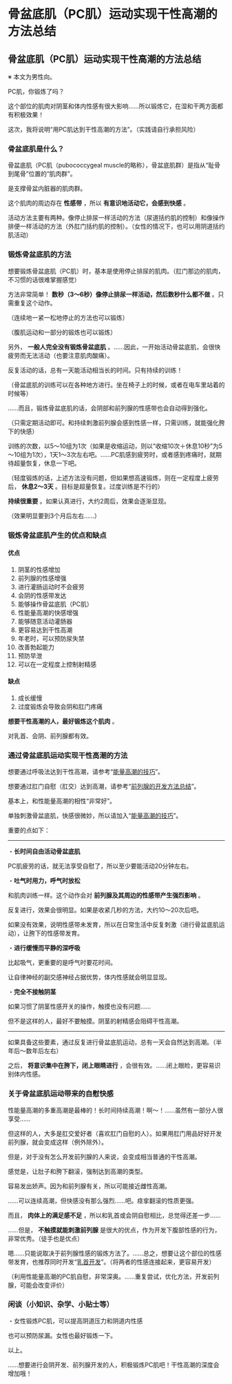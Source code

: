 # 骨盆底肌（PC肌）运动实现干性高潮的方法总结 [​](#骨盆底肌-pc肌-运动实现干性高潮的方法总结)

## 骨盆底肌（PC肌）运动实现干性高潮的方法总结 [​](#骨盆底肌-pc肌-运动实现干性高潮的方法总结-1)

※ 本文为男性向。

PC肌，你锻炼了吗？

这个部位的肌肉对阴茎和体内性感有很大影响……所以锻炼它，在湿和干两方面都有积极效果！

这次，我将说明“用PC肌达到干性高潮的方法”。（实践请自行承担风险）

### 骨盆底肌是什么？ [​](#骨盆底肌是什么)

骨盆底肌（PC肌（pubococcygeal muscle的略称），骨盆底肌群）是指从“耻骨到尾骨”位置的“肌肉群”。

是支撑骨盆内脏器的肌肉群。

这个肌肉的周边存在 **性感带** ，所以 **有意识地活动它，会感到快感** 。

活动方法主要有两种。像停止排尿一样活动的方法（尿道括约肌的控制）和像操作排便一样活动的方法（外肛门括约肌的控制）。（女性的情况下，也可以用阴道括约肌活动）

### 锻炼骨盆底肌的方法 [​](#锻炼骨盆底肌的方法)

想要锻炼骨盆底肌（PC肌）时，基本是使用停止排尿的肌肉。（肛门那边的肌肉，不习惯的话很难掌握感觉）

方法非常简单！ **数秒（3～6秒）像停止排尿一样活动，然后数秒什么都不做** 。只需重复这个动作。

（连续地一紧一松地停止的方法也可以锻炼）

（腹肌运动和一部分的锻炼也可以锻炼）

另外， **一般人完全没有锻炼骨盆底肌** 。……因此，一开始活动骨盆底肌，会很快疲劳而无法活动（也要注意肌肉酸痛）。

反复活动的话，总有一天能活动相当长的时间。只有持续的训练！

（骨盆底肌的训练可以在各种地方进行。坐在椅子上的时候，或者在电车里站着的时候等）

……而且，锻炼骨盆底肌的话，会阴部和前列腺的性感带也会自动得到强化。

（只需定期活动即可。和持续刺激前列腺会感到性感一样，只需训练，就能强化胯下的快感）

训练的次数，以5～10组为1次（如果是收缩运动，则以“收缩10次＋休息10秒”为5～10组为1次），1天1～3次左右吧。……PC肌感到疲劳时，或者感到疼痛时，就期待超量恢复，休息一下吧。

（轻度锻炼的话，上述方法没有问题，但如果想高速锻炼，则在一定程度上疲劳后， **休息2～3天** 。目标是超量恢复。过度训练是不行的）

**持续很重要** 。如果认真进行，大约2周后，效果会逐渐显现。

（效果明显要到3个月后左右……）

### 锻炼骨盆底肌产生的优点和缺点 [​](#锻炼骨盆底肌产生的优点和缺点)

#### 优点 [​](#优点)

1.  阴茎的性感增加
2.  前列腺的性感增强
3.  进行灌肠运动时不会疲劳
4.  会阴的性感带发达
5.  能够操作骨盆底肌（PC肌）
6.  性能量高潮的快感增强
7.  能够随意活动灌肠器
8.  更容易达到干性高潮
9.  年老时，可以预防尿失禁
10.  改善勃起能力
11.  预防早泄
12.  可以在一定程度上控制射精感

#### 缺点 [​](#缺点)

1.  成长缓慢
2.  过度锻炼会导致会阴和肛门疼痛

**想要干性高潮的人，最好锻炼这个肌肉** 。

对乳首、会阴、前列腺都有效。

### 通过骨盆底肌运动实现干性高潮的方法 [​](#通过骨盆底肌运动实现干性高潮的方法)

想要通过呼吸法达到干性高潮，请参考“[能量高潮的技巧](/dryorg/yarikata/page-15.html)”。

想要通过肛门自慰（肛交）达到高潮，请参考“[前列腺的开发方法总结](https://web.archive.org/web/20190905082450/http://adlib1.net/ws2/h-life/page-list-buttocks)”。

基本上，和性能量高潮的相性“非常好”。

单独刺激骨盆底肌，快感很微妙，所以请加入“[能量高潮的技巧](/dryorg/yarikata/page-15.html)”。

重要的点如下：

* * *

・**长时间自由活动骨盆底肌**

PC肌疲劳的话，就无法享受自慰了，所以至少要能活动20分钟左右。

・**吐气时用力，呼气时放松**

和肌肉训练一样。这个动作会对 **前列腺及其周边的性感带产生强烈影响** 。

反复进行，效果会很明显。如果是收紧几秒的方法，大约10～20次后吧。

如果没有效果，说明性感带未发育，所以在日常生活中反复刺激（进行骨盆底肌运动），让胯下的性感带发育。

・**进行缓慢而平静的深呼吸**

比起吸气，更重要的是呼气时要花时间。

让自律神经的副交感神经占据优势，体内性感就会明显显现。

・**完全不接触阴茎**

如果习惯了阴茎性感开关的操作，触摸也没有问题……

但不是这样的人，最好不要触摸。阴茎的射精感会阻碍干性高潮。

* * *

如果具备这些要素，通过反复进行骨盆底肌运动，总有一天会自然达到高潮。（半年后～数年后左右）

之后， **将意识集中在胯下，闭上眼睛进行** ，会很有效。……闭上眼睑，更容易识别体内性感。

### 关于骨盆底肌运动带来的自慰快感 [​](#关于骨盆底肌运动带来的自慰快感)

性能量高潮的多重高潮是最棒的！长时间持续高潮！啊～！……虽然有一部分人很享受……

但这样的人，大多是肛交爱好者（喜欢肛门自慰的人）。如果用肛门用品好好开发前列腺，就会变成这样（例外除外）。

但是，对于没有怎么开发前列腺的人来说，会变成相当普通的干性高潮。

感觉是，让肚子和胯下翻滚，强制达到高潮的类型。

容易发出娇声。因为和前列腺有关，所以可能接近雌性高潮。

……可以连续高潮，但快感没有那么强烈……吧。痉挛翻滚的性质更强。

而且， **肉体上的满足感不足** ，所以和乳首或会阴自慰相比，总觉得还差一步……

……但是， **不触摸就能刺激前列腺** 是很大的优点，作为开发下腹部性感的行为，非常优秀。（徒手也是优点）

嗯……只能说取决于前列腺性感的锻炼方法了。……总之，想要让这个部位的性感带发育，也推荐同时开发“[乳首开发](https://web.archive.org/web/20190905082450/http://adlib1.net/ws2/h-life/page-list-nipple)”。（将两者的性感连接起来，更容易开发）

（利用性能量高潮的PC肌自慰，非常深奥。……重复尝试，优化方法，开发前列腺，可能会改变评价）

### 闲谈（小知识、杂学、小贴士等） [​](#闲谈-小知识、杂学、小贴士等)

・女性锻炼PC肌，可以提高阴道压力和阴道内性感

也可以预防尿漏。女性也最好锻炼一下。

以上。

……想要进行会阴开发、前列腺开发的人，积极锻炼PC肌吧！干性高潮的深度会增加哦！